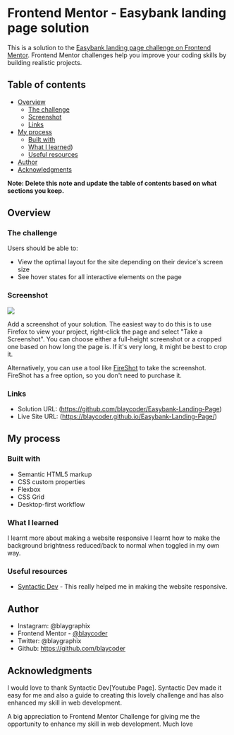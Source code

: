 # Frontend Mentor - Easybank landing page solution

This is a solution to the [Easybank landing page challenge on Frontend Mentor](https://www.frontendmentor.io/challenges/easybank-landing-page-WaUhkoDN). Frontend Mentor challenges help you improve your coding skills by building realistic projects. 

## Table of contents

- [Overview](#overview)
  - [The challenge](#the-challenge)
  - [Screenshot](#screenshot)
  - [Links](#links)
- [My process](#my-process)
  - [Built with](#built-with)
  - [What I learned](#what-i-learned))
  - [Useful resources](#useful-resources)
- [Author](#author)
- [Acknowledgments](#acknowledgments)

**Note: Delete this note and update the table of contents based on what sections you keep.**

## Overview

### The challenge

Users should be able to:

- View the optimal layout for the site depending on their device's screen size
- See hover states for all interactive elements on the page

### Screenshot

![](./screenshot.jpg)

Add a screenshot of your solution. The easiest way to do this is to use Firefox to view your project, right-click the page and select "Take a Screenshot". You can choose either a full-height screenshot or a cropped one based on how long the page is. If it's very long, it might be best to crop it.

Alternatively, you can use a tool like [FireShot](https://getfireshot.com/) to take the screenshot. FireShot has a free option, so you don't need to purchase it. 

### Links

- Solution URL: (https://github.com/blaycoder/Easybank-Landing-Page)
- Live Site URL: (https://blaycoder.github.io/Easybank-Landing-Page/)

## My process

### Built with

- Semantic HTML5 markup
- CSS custom properties
- Flexbox
- CSS Grid
- Desktop-first workflow


### What I learned
I learnt more about making a website responsive
I learnt how to make the background brightness reduced/back to normal when toggled in my own way.

### Useful resources

- [Syntactic Dev](https://youtu.be/HdOCXC8ZwAw) - This really helped me in making the website responsive.

## Author

-  Instagram: @blaygraphix
- Frontend Mentor - [@blaycoder](https://www.frontendmentor.io/profile/blaycoder)
-  Twitter: @blaygraphix
-  Github: https://github.com/blaycoder

## Acknowledgments
I would love to thank Syntactic Dev[Youtube Page]. Syntactic Dev made it easy for me and also a guide to creating this lovely challenge and has also enhanced my skill in web development.

A big appreciation to Frontend Mentor Challenge for giving me the opportunity to enhance my skill in web development. Much love

